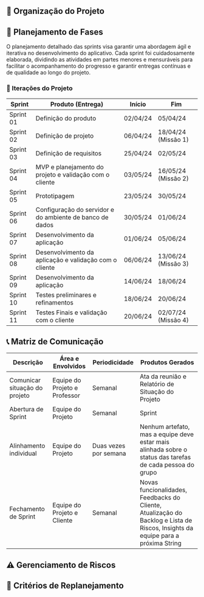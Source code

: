

## 🔨 Organização do Projeto

## 📃 Planejamento de Fases

O planejamento detalhado das sprints visa garantir uma abordagem ágil e
iterativa no desenvolvimento do aplicativo. Cada sprint foi cuidadosamente
elaborada, dividindo as atividades em partes menores e mensuráveis para
facilitar o acompanhamento do progresso e garantir entregas contínuas e de
qualidade ao longo do projeto.

### 📑 Iterações do Projeto

| Sprint    | Produto (Entrega)                                        | Início   | Fim                 |
| --------- | -------------------------------------------------------- | -------- | ------------------- |
| Sprint 01 | Definição do produto                                     | 02/04/24 | 05/04/24            |
| Sprint 02 | Definição de projeto                                     | 06/04/24 | 18/04/24 (Missão 1) |
| Sprint 03 | Definição de requisitos                                  | 25/04/24 | 02/05/24            |
| Sprint 04 | MVP e planejamento do projeto e validação com o cliente  | 03/05/24 | 16/05/24 (Missão 2) |
| Sprint 05 | Prototipagem                                             | 23/05/24 | 30/05/24            |
| Sprint 06 | Configuração do servidor e do ambiente de banco de dados | 30/05/24 | 01/06/24            |
| Sprint 07 | Desenvolvimento da aplicação                             | 01/06/24 | 05/06/24            |
| Sprint 08 | Desenvolvimento da aplicação e validação com o cliente   | 06/06/24 | 13/06/24 (Missão 3) |
| Sprint 09 | Desenvolvimento da aplicação                             | 14/06/24 | 18/06/24            |
| Sprint 10 | Testes preliminares e refinamentos                       | 18/06/24 | 20/06/24            |
| Sprint 11 | Testes Finais e validação com o cliente                  | 20/06/24 | 02/07/24 (Missão 4) |

## 📞 Matriz de Comunicação

| Descrição                     | Área e Envolvidos             | Periodicidade         | Produtos Gerados                                                                                                                 |
| ----------------------------- | ----------------------------- | --------------------- | -------------------------------------------------------------------------------------------------------------------------------- |
| Comunicar situação do projeto | Equipe do Projeto e Professor | Semanal               | Ata da reunião e Relatório de Situação do Projeto                                                                                |
| Abertura de Sprint            | Equipe do Projeto             | Semanal               | Sprint                                                                                                                           |
| Alinhamento individual        | Equipe do Projeto             | Duas vezes por semana | Nenhum artefato, mas a equipe deve estar mais alinhada sobre o status das tarefas de cada pessoa do grupo                        |
| Fechamento de Sprint          | Equipe do Projeto e Cliente   | Semanal               | Novas funcionalidades, Feedbacks do Cliente, Atualização do Backlog e Lista de Riscos, Insights da equipe para a próxima String  |

## ⚠️ Gerenciamento de Riscos

## 🔗 Critérios de Replanejamento
